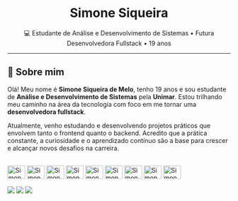 <h1 align="center">Simone Siqueira</h1>

<p align="center">
  💻 Estudante de Análise e Desenvolvimento de Sistemas • Futura Desenvolvedora Fullstack • 19 anos  
</p>

---

## 👋 Sobre mim

Olá! Meu nome é **Simone Siqueira de Melo**, tenho 19 anos e sou estudante de **Análise e Desenvolvimento de Sistemas** pela **Unimar**. Estou trilhando meu caminho na área da tecnologia com foco em me tornar uma **desenvolvedora fullstack**.

Atualmente, venho estudando e desenvolvendo projetos práticos que envolvem tanto o frontend quanto o backend. Acredito que a prática constante, a curiosidade e o aprendizado contínuo são a base para crescer e alcançar novos desafios na carreira.
<br><br>
<div>
   <img align="center" alt="Simone-HTML" height="30" width="40" src="https://cdn.jsdelivr.net/gh/devicons/devicon@latest/icons/html5/html5-original.svg">
   <img align="center" alt="Simone-CSS" height="30" width="40" src="https://cdn.jsdelivr.net/gh/devicons/devicon@latest/icons/css3/css3-original.svg">
   <img align="center" alt="Simone-Js" height="30" width="40" src="https://cdn.jsdelivr.net/gh/devicons/devicon@latest/icons/javascript/javascript-original.svg">
   <img align="center" alt="Simone-Vue" height="30" width="40" src="https://cdn.jsdelivr.net/gh/devicons/devicon@latest/icons/vuejs/vuejs-original.svg">
   <img align="center" alt="Simone-React" height="30" width="40" src="https://cdn.jsdelivr.net/gh/devicons/devicon@latest/icons/react/react-original.svg">
   <img align="center" alt="Simone-Tailwind" height="30" width="40" src="https://cdn.jsdelivr.net/gh/devicons/devicon@latest/icons/tailwindcss/tailwindcss-original.svg">
   <img align="center" alt="Simone-C#" height="30" width="40" src="https://cdn.jsdelivr.net/gh/devicons/devicon@latest/icons/csharp/csharp-original.svg">
   <img align="center" alt="Simone-Python" height="30" width="40" src="https://cdn.jsdelivr.net/gh/devicons/devicon@latest/icons/python/python-original.svg">
   <img align="center" alt="Simone-MySql" height="30" width="40" src="https://cdn.jsdelivr.net/gh/devicons/devicon@latest/icons/mysql/mysql-original-wordmark.svg">
</div>
<br>
<div>
    <a href="https://www.instagram.com/simonesiqueira_s2/" target="_blank"><img src="https://img.shields.io/badge/-Instagram-%23E4405F?style=for-the-badge&logo=instagram&logoColor=white" target="_blank"></a>
    <a href = "mailto:simonesiqueira093@gmail.com"><img src="https://img.shields.io/badge/-Gmail-%23333?style=for-the-badge&logo=gmail&logoColor=white" target="_blank"></a>
    <a href="https://www.linkedin.com/in/simone-siqueira-de-melo-3ba54a298/" target="_blank"><img src="https://img.shields.io/badge/-LinkedIn-%230077B5?style=for-the-badge&logo=linkedin&logoColor=white" target="_blank"></a> 
</div>
